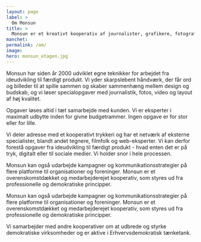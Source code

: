 ```yaml
---
layout: page
label: >
  Om Monsun
title: >
  Monsun er et kreativt kooperativ af journalister, grafikere, fotografer og IT-udviklere, der er samlet om at skabe de fedeste produkter til fair priser
manchet:
permalink: /om/
image:
hero: monsun_etagen.jpg
---
```

Monsun har siden år 2000 udviklet egne teknikker for arbejdet fra ideudvikling til færdigt produkt. Vi yder skarpslebent håndværk, der får ord og billeder til at spille sammen og skaber sammenhæng mellem design og budskab, og vi løser specialopgaver med journalistik, fotos, video og layout af høj kvalitet.

Opgaver løses altid i tæt samarbejde med kunden. Vi er eksperter i maximalt udbytte inden for givne budgetrammer. Ingen opgave er for stor eller for lille.

Vi deler adresse med et kooperativt trykkeri og har et netværk af eksterne specialister, blandt andet tegnere, filmfolk og web-eksperter. Vi kan derfor forestå opgaver fra ideudvikling til færdigt produkt - hvad enten det er på tryk, digitalt eller til sociale medier. Vi holder snor i hele processen.

Monsun kan også udarbejde kampagner og kommunikationsstrategier på flere platforme til organisationer og foreninger.
Monsun er et overenskomstdækket og medarbejderejet kooperativ, som styres ud fra professionelle og demokratiske principper.

Monsun kan også udarbejde kampagner og kommunikationsstrategier på flere platforme til organisationer og foreninger.
Monsun er et overenskomstdækket og medarbejderejet kooperativ, som styres ud fra professionelle og demokratiske principper.

Vi samarbejder med andre kooperativer om at udbrede og styrke demokratiske virksomheder og er aktive i Erhvervsdemokratisk tænketank.
